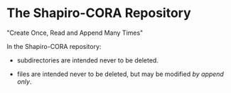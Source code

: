 The Shapiro-CORA Repository
===========================

"Create Once, Read and Append Many Times"

In the Shapiro-CORA repository:

 - subdirectories are intended never to be deleted.

 - files are intended never to be deleted, but may be modified _by append only_.
